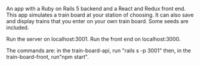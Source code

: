 An app with a Ruby on Rails 5 backend and a React and Redux front end. This app simulates a train board at your station of choosing. It can also save and display trains that you enter on your own train board. Some seeds are included.

Run the server on localhost:3001. Run the front end on localhost:3000.

The commands are: in the train-board-api, run "rails s -p 3001"
then, in the train-board-front, run"npm start".